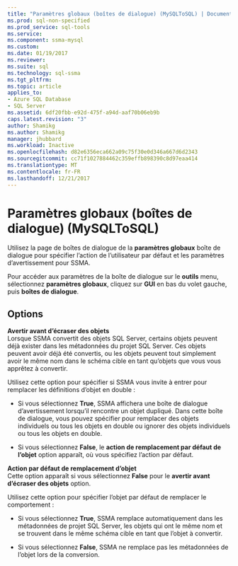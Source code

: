 ```yaml
---
title: "Paramètres globaux (boîtes de dialogue) (MySQLToSQL) | Documents Microsoft"
ms.prod: sql-non-specified
ms.prod_service: sql-tools
ms.service: 
ms.component: ssma-mysql
ms.custom: 
ms.date: 01/19/2017
ms.reviewer: 
ms.suite: sql
ms.technology: sql-ssma
ms.tgt_pltfrm: 
ms.topic: article
applies_to:
- Azure SQL Database
- SQL Server
ms.assetid: 6df20fbb-e92d-475f-a94d-aaf70b06eb9b
caps.latest.revision: "3"
author: Shamikg
ms.author: Shamikg
manager: jhubbard
ms.workload: Inactive
ms.openlocfilehash: d82e6356eca662a09c75f30e0d346a667d6d2343
ms.sourcegitcommit: cc71f1027884462c359effb898390c8d97eaa414
ms.translationtype: MT
ms.contentlocale: fr-FR
ms.lasthandoff: 12/21/2017
---
```

# <a name="global-settings-dialogs-mysqltosql"></a>Paramètres globaux (boîtes de dialogue) (MySQLToSQL)
Utilisez la page de boîtes de dialogue de la **paramètres globaux** boîte de dialogue pour spécifier l’action de l’utilisateur par défaut et les paramètres d’avertissement pour SSMA.  
  
Pour accéder aux paramètres de la boîte de dialogue sur le **outils** menu, sélectionnez **paramètres globaux**, cliquez sur **GUI** en bas du volet gauche, puis **boîtes de dialogue**.  
  
## <a name="options"></a>Options  
**Avertir avant d’écraser des objets**  
Lorsque SSMA convertit des objets SQL Server, certains objets peuvent déjà exister dans les métadonnées du projet SQL Server. Ces objets peuvent avoir déjà été convertis, ou les objets peuvent tout simplement avoir le même nom dans le schéma cible en tant qu’objets que vous vous apprêtez à convertir.  
  
Utilisez cette option pour spécifier si SSMA vous invite à entrer pour remplacer les définitions d’objet en double :  
  
-   Si vous sélectionnez **True**, SSMA affichera une boîte de dialogue d’avertissement lorsqu’il rencontre un objet dupliqué. Dans cette boîte de dialogue, vous pouvez spécifier pour remplacer des objets individuels ou tous les objets en double ou ignorer des objets individuels ou tous les objets en double.  
  
-   Si vous sélectionnez **False**, le **action de remplacement par défaut de l’objet** option apparaît, où vous spécifiez l’action par défaut.  
  
**Action par défaut de remplacement d’objet**  
Cette option apparaît si vous sélectionnez **False** pour le **avertir avant d’écraser des objets** option.  
  
Utilisez cette option pour spécifier l’objet par défaut de remplacer le comportement :  
  
-   Si vous sélectionnez **True**, SSMA remplace automatiquement dans les métadonnées de projet SQL Server, les objets qui ont le même nom et se trouvent dans le même schéma cible en tant que l’objet à convertir.  
  
-   Si vous sélectionnez **False**, SSMA ne remplace pas les métadonnées de l’objet lors de la conversion.  
  
